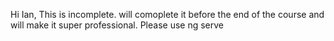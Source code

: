 Hi Ian,
This is incomplete. will comoplete it before the end of the course and will make it super professional.
Please use ng serve